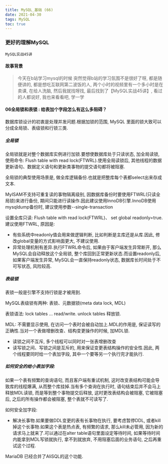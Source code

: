 ```yaml
---
title: MySQL_基础 (66)
date: 2021-04-30
tags: MySQL
toc: true
---
```


### 更好的理解MySQL
    MySQL实战45讲

<!-- more -->

#### 故事背景
> 今天在b站学习mysql的时候 突然觉得b站的学习氛围不是很好了呀, 都是随便讲的, 都是想吃互联网第二波饭的人, 两个小时的视频里有一个多小时是在卖课,  在给人洗脑, 然后我就找呀找, 最后找到了【MySQL实战45讲】, 看过的人都说好, 我也来看看吧, 学一学

#### 06全局锁和表锁 : 给表加个字段怎么有这么多阻碍？

数据库锁设计的初衷是处理并发问题.根据加锁的范围, MySQL 里面的锁大致可以分成全局锁、表级锁和行锁三类.

##### 全局锁

全局锁就是对整个数据库实例进行加锁.要想使数据库处于只读状态, 加全局读锁, 使用命令: Flush table with read lock(FTWRL).使用全局读锁后, 其他线程的数据更新语句、数据定义语句和更新类事物的提交语句都将被阻塞.

全局锁的典型使用场景是, 做全库逻辑备份.也就是把整库每个表都select出来存成文本.

MyISAM不支持可重复读的事物隔离级别, 因数据库备份时要使用FTWRL(只读全局锁)来进行备份, 期间只能进行读操作.因此建议使用InnoDB引擎.InnoDB使用mysqldump备份时, 建议使用参数--single-transaction

设置全库只读: Flush table with read lock(FTWRL)、   set global readonly=true.建议使用FTWRL, 原因是: 

- 有些系统中readonly值会用来做逻辑判断, 比如判断是主库还是从库.因此, 修改global变量的方式影响面更大, 不建议使用.
- 异常处理机制有差异.执行FTWRL命令后, 如果由于客户端发生异常断开, 那么MySQL会自动释放这个全局锁, 整个库回到正常更新状态.而设置readonly后, 如果客户端发生异常, MySQL会一直保持readonly状态, 数据库长时间处于不可写状态, 风险较高.

##### 表级锁

表锁一般是引擎不支持行锁是才被用到.

MySQL表级锁有两种: 表锁、元数据锁(meta data lock,  MDL)

表锁语法: lock tables ... read/write.  unlock tables 释放锁.

MDL: 不需要显示使用, 在访问一个表时会被自动加上.MDL的作用是, 保证读写的正确性.当对一个表做增删改查、结构变更操作的时候, 加MDL锁.

- 读锁之间不互斥, 多个线程可以同时对一张表增删改查
- 读写锁之间、写锁之间是互斥的, 用来保证变更表结构操作的安全性.因此, 两个线程要同时给一个表加字段, 其中一个要等另一个执行完才能执行.


##### 如何安全的给小表加字段: 

如果一个表有频繁的查询语句, 而且客户端有重试机制, 这时改变表结构可能会导致库的线程爆满, 从而整个库挂掉.当有多个查询在执行时, 语句结束后并不会马上释放MDL读锁, 而是等到整个事物提交后释放, 这时更改表结构会被阻塞, 它被阻塞后, 之后的所有操作都会被阻塞, 整个表就不可读写了.

如何安全加字段: 

- 解决长事物.如果要做DDL变更的表有长事物在执行, 要考虑暂停DDL, 或者kill掉这个长事物.如果这个表是热点表, 有频繁的请求, 那么kill未必管用, 因为新的请求马上就来了.可以通过在alter table语句里面设定等待时间, 如果等待时间内能拿到MDL写锁就执行, 拿不到就放弃, 不用阻塞后面的业务语句, 之后再重试这个过程.

MariaDB 已经合并了AliSQL的这个功能.


